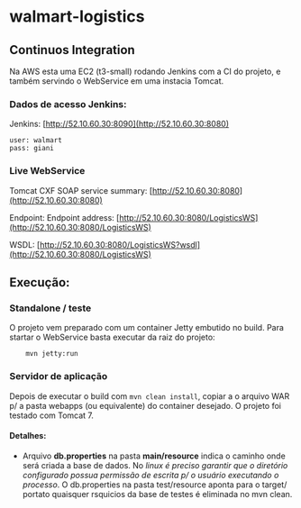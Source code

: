 walmart-logistics
=================


## Continuos Integration

Na AWS esta uma  EC2 (t3-small) rodando Jenkins com a CI do projeto, e também servindo o WebService
em uma instacia Tomcat.

### Dados de acesso Jenkins:

Jenkins: [http://52.10.60.30:8090](http://52.10.60.30:8080)
```
user: walmart
pass: giani
```

### Live WebService

Tomcat CXF SOAP service summary: [http://52.10.60.30:8080](http://52.10.60.30:8080)

Endpoint: Endpoint address: [http://52.10.60.30:8080/LogisticsWS](http://52.10.60.30:8080/LogisticsWS)

WSDL: [http://52.10.60.30:8080/LogisticsWS?wsdl](http://52.10.60.30:8080/LogisticsWS)


## Execução:

### Standalone / teste

O projeto vem preparado com um container Jetty embutido no build. Para startar o WebService basta executar da raiz do projeto:

```
    mvn jetty:run
```

### Servidor de aplicação

Depois de executar o build com ```mvn clean install```, copiar a o arquivo WAR p/ a pasta webapps (ou equivalente) do
container desejado. O projeto foi testado com Tomcat 7.

#### Detalhes:

* Arquivo **db.properties** na pasta **main/resource** indica o caminho onde será criada a base de dados. No *linux é preciso garantir que
o diretório configurado possua permissão de escrita p/ o usuário executando o processo*. O db.properties na pasta test/resource
aponta para o target/ portato quaisquer rsquicios da base de testes é eliminada no mvn clean.



